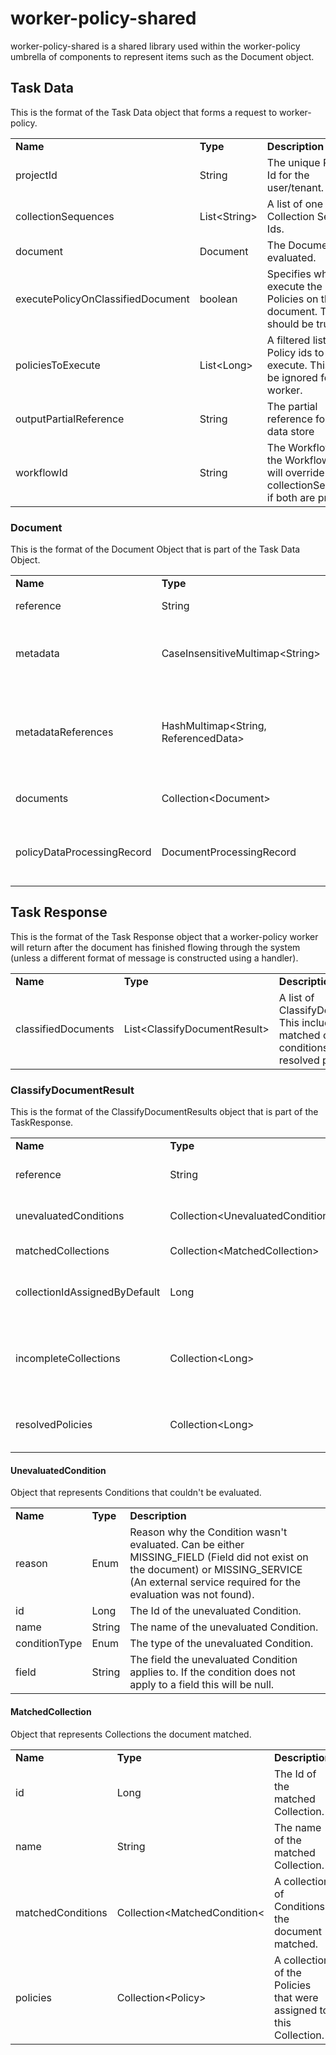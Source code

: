 # worker-policy-shared

worker-policy-shared is a shared library used within the worker-policy umbrella of components to represent items such as the Document object.

## Task Data

This is the format of the Task Data object that forms a request to worker-policy.

<table>
    <tr>
        <td><b>Name</b></td>
        <td><b>Type</b></td>
        <td><b>Description</b></td>
    </tr>
	<tr>
        <td> projectId </td>
        <td> String </td>
        <td>The unique Project Id for the user/tenant.</td>
    </tr>
    <tr>
        <td> collectionSequences</td>
        <td> List&lt;String&gt;  </td>
        <td> A list of one or more Collection Sequence Ids. </td>
    </tr>
    <tr>
        <td> document </td>
        <td> Document</td>
        <td> The Document to be evaluated. </td>
    </tr>
	<tr>
		<td>executePolicyOnClassifiedDocument</td>
		<td>boolean</td>
		<td>Specifies whether to execute the resolved Policies on the document.  This should be true.</td>
	</tr>
	<tr>
        <td> policiesToExecute</td>
        <td> List&lt;Long&gt;  </td>
        <td> A filtered list of Policy ids to execute.  This should be ignored for this worker.</td>
    </tr>
	<tr>
        <td> outputPartialReference</td>
        <td> String </td>
        <td> The partial reference for the data store</td>
    </tr>
	<tr>
		<td> workflowId </td>
		<td> String </td>
		<td> The Workflow Id of the Workflow. This will override collectionSequences if both are provided. </td>
	</tr>
</table>

### Document

This is the format of the Document Object that is part of the Task Data Object.

<table>
    <tr>
        <td><b>Name</b></td>
        <td><b>Type</b></td>
        <td><b>Description</b></td>
    </tr>
	<tr>
        <td> reference </td>
        <td> String </td>
        <td> An identifier for the document. </td>
    </tr>
    <tr>
        <td> metadata </td>
        <td> CaseInsensitiveMultimap&lt;String&gt;  </td>
        <td> A String to String multimap of the documents meta data. </td>
    </tr>
    <tr>
        <td> metadataReferences </td>
        <td> HashMultimap&lt;String, ReferencedData&gt; </td>
        <td> A String to ReferencedData multimap that allows meta data to be references to data in Storage. </td>
    </tr>
    <tr>
        <td> documents </td>
        <td> Collection&lt;Document&gt; </td>
        <td> A collection of any child documents. </td>
    </tr>
	<tr>
		<td>policyDataProcessingRecord</td>
		<td>DocumentProcessingRecord</td>
		<td>A record of changes made to a document as it is processed.</td>
	</tr>
</table>


## Task Response

This is the format of the Task Response object that a worker-policy worker will return after the document has finished flowing through the system (unless a different format of message is constructed using a handler).

<table>
    <tr>
        <td><b>Name</b></td>
        <td><b>Type</b></td>
        <td><b>Description</b></td>
    </tr>
    <tr>
        <td> classifiedDocuments</td>
        <td> List&lt;ClassifyDocumentResult&gt;  </td>
        <td> A list of ClassifyDocumentResults. This includes the list of matched collections and conditions and the list of resolved policies. </td>
    </tr>
</table>

### ClassifyDocumentResult

This is the format of the ClassifyDocumentResults object that is part of the TaskResponse.

<table>
    <tr>
        <td><b>Name</b></td>
        <td><b>Type</b></td>
        <td><b>Description</b></td>
    </tr>
    <tr>
        <td> reference </td>
        <td> String </td>
        <td> The Document Reference this result applies to. </td>
    </tr>
	<tr>
        <td> unevaluatedConditions </td>	
        <td> Collection&lt;UnevaluatedCondition&gt; </td>
        <td> A collection of Conditions that were not evaluated.</td>
    </tr>
	<tr>
        <td> matchedCollections </td>
        <td> Collection&lt;MatchedCollection&gt;</td>
        <td> A collection MatchedCollections. </td>
    </tr>
	<tr>
        <td> collectionIdAssignedByDefault </td>
        <td> Long </td>
        <td> The Id of the default Collection on the CollectionSequence evaluated against. </td>
    </tr>
	<tr>
        <td> incompleteCollections </td>
        <td> Collection&lt;Long&gt; </td>
        <td> A collection of Ids of Collections the document did not evaluate against due to unevaluated Conditions.</td>
    </tr>
	<tr>
        <td> resolvedPolicies </td>
        <td> Collection&lt;Long&gt; </td>
        <td> A collection of Ids of the Policies that were applied to the document. </td>
    </tr>
</table>

#### UnevaluatedCondition
Object that represents Conditions that couldn't be evaluated.
<table>
	<tr>
        <td><b>Name</b></td>
        <td><b>Type</b></td>
        <td><b>Description</b></td>
    </tr>
	<tr>
        <td> reason </td>
        <td> Enum </td>
        <td> Reason why the Condition wasn't evaluated. Can be either MISSING_FIELD (Field did not exist on the document) or MISSING_SERVICE (An external service required for the evaluation was not found).</td>
    </tr>
	<tr>
		<td>id</td>
		<td>Long</td>
		<td>The Id of the unevaluated Condition.</td>
	</tr>
	<tr>
		<td>name</td>
		<td>String</td>
		<td>The name of the unevaluated Condition.</td>
	</tr>
	<tr>
		<td>conditionType</td>
		<td>Enum</td>
		<td>The type of the unevaluated Condition.</td>
	</tr>
	<tr>
		<td>field</td>
		<td>String</td>
		<td>The field the unevaluated Condition applies to. If the condition does not apply to a field this will be null.</td>
	</tr>
</table>

#### MatchedCollection
Object that represents Collections the document matched.
<table>
	<tr>
        <td><b>Name</b></td>
        <td><b>Type</b></td>
        <td><b>Description</b></td>
    </tr>
	<tr>
		<td>id</td>
		<td>Long</td>
		<td>The Id of the matched Collection.</td>
	</tr>
	<tr>
		<td>name</td>
		<td>String</td>
		<td>The name of the matched Collection.</td>
	</tr>
	<tr>
        <td> matchedConditions </td>
        <td> Collection&lt;MatchedCondition&lt; </td>
        <td> A collection of Conditions the document matched.</td>
    </tr>
	<tr>
        <td> policies </td>
        <td> Collection&lt;Policy&gt; </td>
        <td> A collection of the Policies that were assigned to this Collection.</td>
    </tr>
</table>